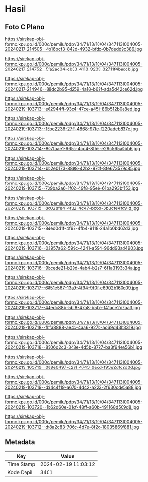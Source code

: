 # Hasil

## Foto C Plano

https://sirekap-obj-formc.kpu.go.id/000d/pemilu/pdpr/34/71/13/10/04/3471131004005-20240217-214505--4b16bcf3-842d-4932-bfdc-0b7dedd9c386.jpg

https://sirekap-obj-formc.kpu.go.id/000d/pemilu/pdpr/34/71/13/10/04/3471131004005-20240217-214752--5fa2ac34-eb53-4118-9239-82711f4baccb.jpg

https://sirekap-obj-formc.kpu.go.id/000d/pemilu/pdpr/34/71/13/10/04/3471131004005-20240217-214946--88dc2b95-d259-4a18-b62f-ada5d42ce62d.jpg

https://sirekap-obj-formc.kpu.go.id/000d/pemilu/pdpr/34/71/13/10/04/3471131004005-20240219-103713--e62944ff-93c4-47ce-a451-86b512b0e8ed.jpg

https://sirekap-obj-formc.kpu.go.id/000d/pemilu/pdpr/34/71/13/10/04/3471131004005-20240219-103713--15bc2236-27ff-4868-97fe-f220adeb837c.jpg

https://sirekap-obj-formc.kpu.go.id/000d/pemilu/pdpr/34/71/13/10/04/3471131004005-20240219-103714--807faae1-965a-4cc4-8f56-e29c565a0bb6.jpg

https://sirekap-obj-formc.kpu.go.id/000d/pemilu/pdpr/34/71/13/10/04/3471131004005-20240219-103714--bb2e0173-8898-42b2-97df-8fe673579c85.jpg

https://sirekap-obj-formc.kpu.go.id/000d/pemilu/pdpr/34/71/13/10/04/3471131004005-20240219-103715--739ba2a6-1f02-49f8-95e6-61ba293bf153.jpg

https://sirekap-obj-formc.kpu.go.id/000d/pemilu/pdpr/34/71/13/10/04/3471131004005-20240219-103715--8c028fe4-4f32-4c47-bc6b-3b3cfe4fc91d.jpg

https://sirekap-obj-formc.kpu.go.id/000d/pemilu/pdpr/34/71/13/10/04/3471131004005-20240219-103715--8ded0d1f-4f93-4fb4-9118-24a1b0bd62d3.jpg

https://sirekap-obj-formc.kpu.go.id/000d/pemilu/pdpr/34/71/13/10/04/3471131004005-20240219-103716--02957a62-599c-4241-a594-96dd93ad4903.jpg

https://sirekap-obj-formc.kpu.go.id/000d/pemilu/pdpr/34/71/13/10/04/3471131004005-20240219-103716--9bcede21-b29d-4ab4-b2a7-6f1a3193b34a.jpg

https://sirekap-obj-formc.kpu.go.id/000d/pemilu/pdpr/34/71/13/10/04/3471131004005-20240219-103717--6851e567-13a9-4f94-9f0f-e6902b160c09.jpg

https://sirekap-obj-formc.kpu.go.id/000d/pemilu/pdpr/34/71/13/10/04/3471131004005-20240219-103717--44edc88b-5bf8-47a8-b50e-f41ace2d2aa3.jpg

https://sirekap-obj-formc.kpu.go.id/000d/pemilu/pdpr/34/71/13/10/04/3471131004005-20240219-103718--fbfa8888-ae4c-4aa6-927b-ac69d43b3319.jpg

https://sirekap-obj-formc.kpu.go.id/000d/pemilu/pdpr/34/71/13/10/04/3471131004005-20240219-103718--8506d2c3-348e-4d5b-8727-ba3f94ea56b1.jpg

https://sirekap-obj-formc.kpu.go.id/000d/pemilu/pdpr/34/71/13/10/04/3471131004005-20240219-103719--089e6497-c2a1-4743-9ecd-f93e2dfc2d0d.jpg

https://sirekap-obj-formc.kpu.go.id/000d/pemilu/pdpr/34/71/13/10/04/3471131004005-20240219-103719--d94c4f19-a670-4d42-a223-2f630cde5a88.jpg

https://sirekap-obj-formc.kpu.go.id/000d/pemilu/pdpr/34/71/13/10/04/3471131004005-20240219-103720--1b62d60e-01cf-48ff-a60b-491168d509d8.jpg

https://sirekap-obj-formc.kpu.go.id/000d/pemilu/pdpr/34/71/13/10/04/3471131004005-20240219-103712--df8a2c83-706c-4d7e-8f2c-18035869f881.jpg


## Metadata

| Key        | Value               |
| ---------- | ------------------- |
| Time Stamp | 2024-02-19 11:03:12 |
| Kode Dapil | 3401                |



